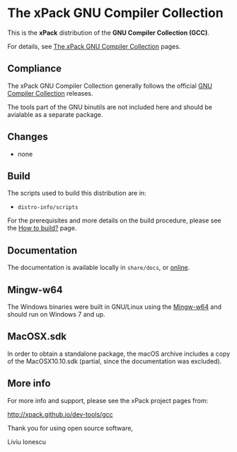 # The xPack GNU Compiler Collection

This is the **xPack** distribution of the **GNU Compiler Collection (GCC)**.

For details, see
[The xPack GNU Compiler Collection](https://xpack.github.io/gcc/) pages.

## Compliance

The xPack GNU Compiler Collection generally follows the official
[GNU Compiler Collection](https://gcc.gnu.org/releases.html) releases.

The tools part of the GNU binutils are not included here and should
be avialable as a separate package.

## Changes

- none

## Build

The scripts used to build this distribution are in:

- `distro-info/scripts`

For the prerequisites and more details on the build procedure, please see the
[How to build?](https://github.com/xpack-dev-tools/gcc-xpack/blob/xpack/README-BUILD.md) page.

## Documentation

The documentation is available locally in `share/docs`,
or [online](https://gcc.gnu.org/onlinedocs/).

## Mingw-w64

The Windows binaries were built in GNU/Linux using the
[Mingw-w64](http://mingw-w64.org/) and should run on Windows 7 and up.

## MacOSX.sdk

In order to obtain a standalone package, the macOS archive includes a copy
of the MacOSX10.10.sdk (partial, since the documentation was excluded).

## More info

For more info and support, please see the xPack project pages from:

  <http://xpack.github.io/dev-tools/gcc>

Thank you for using open source software,

Liviu Ionescu
